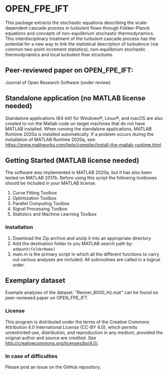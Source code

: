 # OPEN_FPE_IFT
This package extracts the stochastic equations describing the scale-dependent cascade process in turbulent flows through Fokker-Planck equations and concepts of non-equilibrium stochastic thermodynamics. This interdisciplinary treatment of the turbulent cascade process has the potential for a new way to link the statistical description of turbulence (via common two-point increment statistics), non-equilibrium stochastic thermodynamics and local turbulent flow structures.	

## Peer-reviewed paper on OPEN_FPE_IFT:
Journal of Open Research Software (under review)


## Standalone application (no MATLAB license needed) 
Standalone applications (64-bit) for Windows®, Linux®, and macOS are also created to run the Matlab code on target machines that do not have MATLAB installed.
When running the standalone applications, MATLAB Runtime 2020a is installed automatically. If a problem occurs during the installation of MATLAB Runtime 2020a, see: https://www.mathworks.com/help/compiler/install-the-matlab-runtime.html


## Getting Started (MATLAB license needed)
The software was implemented in MATLAB 2020a, but it has also been tested on MATLAB 2017b. Before using this script the following toolboxes should be included in your MATLAB license.
1. Curve Fitting Toolbox
2. Optimization Toolbox
3. Parallel Computing Toolbox
4. Signal Processing Toolbox
5. Statistics and Machine Learning Toolbox  

### Installation  
1. Download the Zip archive and unzip it into an appropriate directory
2. Add the destination folder to you MATLAB search path by: 
```addpath(folderName)```
3. main.m is the primary script in which all the different functions to carry out various analyses are included. All subroutines are called in a logical order.

## Exemplary dataset 
Example analyses of the dataset: "Renner_8000_Hz.mat" can be found on peer-reviewed paper on OPEN_FPE_IFT.

### License
This program is distributed under the terms of the Creative Commons Attribution 4.0 International License (CC-BY 4.0), which permits unrestricted use, distribution, and reproduction in any medium, provided the original author and source are credited. See http://creativecommons.org/licenses/by/4.0/.

### In case of difficulties
Please post an issue on the GitHub repository.
